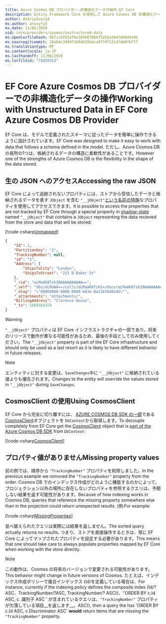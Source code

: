 ```yaml
---
title: Azure Cosmos DB プロバイダー-非構造化データの操作-EF Core
description: Entity Framework Core を使用して Azure Cosmos DB 非構造化データを操作する方法
author: AndriySvyryd
ms.author: ansvyryd
ms.date: 11/05/2019
uid: core/providers/cosmos/unstructured-data
ms.openlocfilehash: 0bfccbfd3af6e209967004752b5a3947d644544b
ms.sourcegitcommit: 18ab4c349473d94b15b4ca977df12147db07b77f
ms.translationtype: MT
ms.contentlocale: ja-JP
ms.lasthandoff: 11/06/2019
ms.locfileid: "73655513"
---
```

# <a name="working-with-unstructured-data-in-ef-core-azure-cosmos-db-provider"></a><span data-ttu-id="57a53-103">EF Core Azure Cosmos DB プロバイダーでの非構造化データの操作</span><span class="sxs-lookup"><span data-stu-id="57a53-103">Working with Unstructured Data in EF Core Azure Cosmos DB Provider</span></span>

<span data-ttu-id="57a53-104">EF Core は、モデルで定義されたスキーマに従ったデータを簡単に操作できるように設計されています。</span><span class="sxs-lookup"><span data-stu-id="57a53-104">EF Core was designed to make it easy to work with data that follows a schema defined in the model.</span></span> <span data-ttu-id="57a53-105">ただし、Azure Cosmos DB の長所の1つは、格納されるデータの構造に柔軟性があることです。</span><span class="sxs-lookup"><span data-stu-id="57a53-105">However one of the strengths of Azure Cosmos DB is the flexibility in the shape of the data stored.</span></span>

## <a name="accessing-the-raw-json"></a><span data-ttu-id="57a53-106">生の JSON へのアクセス</span><span class="sxs-lookup"><span data-stu-id="57a53-106">Accessing the raw JSON</span></span>

<span data-ttu-id="57a53-107">EF Core によって追跡されないプロパティには、ストアから受信したデータと格納されるデータを表す `JObject` を含む `"__jObject"`[という名前の特殊](../../modeling/shadow-properties.md)なプロパティを使用してアクセスできます。</span><span class="sxs-lookup"><span data-stu-id="57a53-107">It is possible to access the properties that are not tracked by EF Core through a special property in [shadow-state](../../modeling/shadow-properties.md) named `"__jObject"` that contains a `JObject` representing the data recieved from the store and data that will be stored:</span></span>

[!code-csharp[Unmapped](../../../../samples/core/Cosmos/UnstructuredData/Sample.cs?highlight=23,24&name=Unmapped)]

``` json
{
    "Id": 1,
    "PartitionKey": "1",
    "TrackingNumber": null,
    "id": "1",
    "Address": {
        "ShipsToCity": "London",
        "ShipsToStreet": "221 B Baker St"
    },
    "_rid": "eLMaAK8TzkIBAAAAAAAAAA==",
    "_self": "dbs/eLMaAA==/colls/eLMaAK8TzkI=/docs/eLMaAK8TzkIBAAAAAAAAAA==/",
    "_etag": "\"00000000-0000-0000-683e-0a12bf8d01d5\"",
    "_attachments": "attachments/",
    "BillingAddress": "Clarence House",
    "_ts": 1568164374
}
```

> [!WARNING]
> <span data-ttu-id="57a53-108">`"__jObject"` プロパティは EF Core インフラストラクチャの一部であり、将来のリリースで動作が異なる可能性があるため、最後の手段としてのみ使用してください。</span><span class="sxs-lookup"><span data-stu-id="57a53-108">The `"__jObject"` property is part of the EF Core infrastructure and should only be used as a last resort as it is likely to have different behavior in future releases.</span></span>

> [!NOTE]
> <span data-ttu-id="57a53-109">エンティティに対する変更は、`SaveChanges`中に `"__jObject"` に格納されている値よりも優先されます。</span><span class="sxs-lookup"><span data-stu-id="57a53-109">Changes to the entity will override the values stored in `"__jObject"` during `SaveChanges`.</span></span>

## <a name="using-cosmosclient"></a><span data-ttu-id="57a53-110">CosmosClient の使用</span><span class="sxs-lookup"><span data-stu-id="57a53-110">Using CosmosClient</span></span>

<span data-ttu-id="57a53-111">EF Core から完全に切り離すには、 [AZURE COSMOS DB SDK の一部](/azure/cosmos-db/sql-api-get-started)である[CosmosClient](/dotnet/api/Microsoft.Azure.Cosmos.CosmosClient)オブジェクトを `DbContext`から取得します。</span><span class="sxs-lookup"><span data-stu-id="57a53-111">To decouple completely from EF Core get the [CosmosClient](/dotnet/api/Microsoft.Azure.Cosmos.CosmosClient) object that is [part of the Azure Cosmos DB SDK](/azure/cosmos-db/sql-api-get-started) from `DbContext`:</span></span>

[!code-csharp[CosmosClient](../../../../samples/core/Cosmos/UnstructuredData/Sample.cs?highlight=3&name=CosmosClient)]

## <a name="missing-property-values"></a><span data-ttu-id="57a53-112">プロパティ値がありません</span><span class="sxs-lookup"><span data-stu-id="57a53-112">Missing property values</span></span>

<span data-ttu-id="57a53-113">前の例では、順序から `"TrackingNumber"` プロパティを削除しました。</span><span class="sxs-lookup"><span data-stu-id="57a53-113">In the previous example we removed the `"TrackingNumber"` property from the order.</span></span> <span data-ttu-id="57a53-114">Cosmos DB でのインデックス作成がどのように機能するのかによって、プロジェクション以外の場所に存在しないプロパティを参照するクエリは、予期しない結果を返す可能性があります。</span><span class="sxs-lookup"><span data-stu-id="57a53-114">Because of how indexing works in Cosmos DB, queries that reference the missing property somewhere else than in the projection could return unexpected results.</span></span> <span data-ttu-id="57a53-115">(例:</span><span class="sxs-lookup"><span data-stu-id="57a53-115">For example:</span></span>

[!code-csharp[MissingProperties](../../../../samples/core/Cosmos/UnstructuredData/Sample.cs?name=MissingProperties)]

<span data-ttu-id="57a53-116">並べ替えられたクエリは実際には結果を返しません。</span><span class="sxs-lookup"><span data-stu-id="57a53-116">The sorted query actually returns no results.</span></span> <span data-ttu-id="57a53-117">つまり、ストアを直接操作するときは、常に EF Core によってマップされたプロパティを設定する必要があります。</span><span class="sxs-lookup"><span data-stu-id="57a53-117">This means that one should take care to always populate properties mapped by EF Core when working with the store directly.</span></span>

> [!NOTE]
> <span data-ttu-id="57a53-118">この動作は、Cosmos の将来のバージョンで変更される可能性があります。</span><span class="sxs-lookup"><span data-stu-id="57a53-118">This behavior might change in future versions of Cosmos.</span></span> <span data-ttu-id="57a53-119">たとえば、インデックス作成ポリシーで複合インデックス {Id/を定義している場合は、</span><span class="sxs-lookup"><span data-stu-id="57a53-119">For instance, currently if the indexing policy defines the composite index {Id/?</span></span> <span data-ttu-id="57a53-120">ASC、TrackingNumber/?</span><span class="sxs-lookup"><span data-stu-id="57a53-120">ASC, TrackingNumber/?</span></span> <span data-ttu-id="57a53-121">ASC)}、"ORDER BY c.Id ASC, c. 識別子 ASC ' が含まれているクエリは、`"TrackingNumber"` プロパティが欠落している項目__を返します__。</span><span class="sxs-lookup"><span data-stu-id="57a53-121">ASC)}, then a query the has 'ORDER BY c.Id ASC, c.Discriminator ASC' __would__ return items that are missing the `"TrackingNumber"` property.</span></span>
